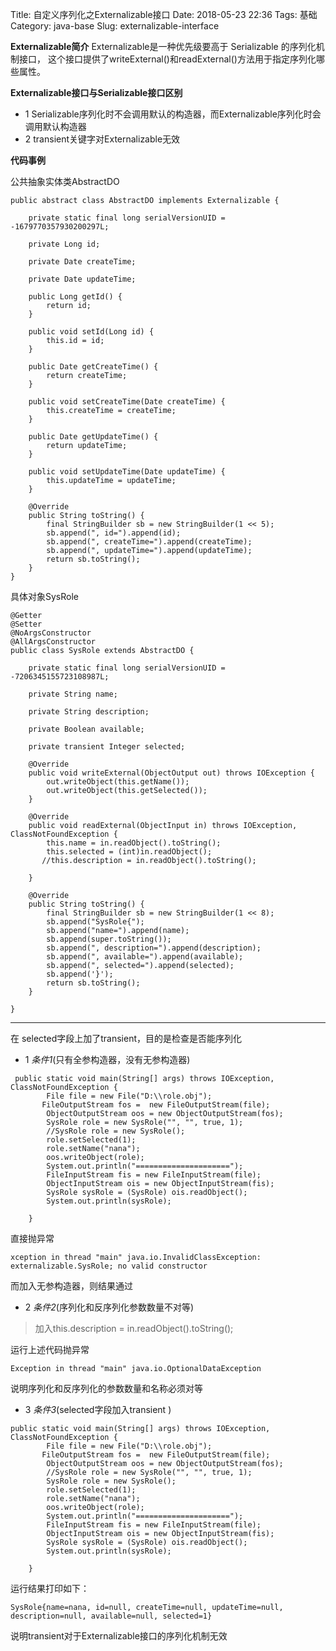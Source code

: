 Title: 自定义序列化之Externalizable接口
Date: 2018-05-23 22:36
Tags: 基础
Category: java-base
Slug: externalizable-interface


**Externalizable简介**
Externalizable是一种优先级要高于 Serializable 的序列化机制接口，
这个接口提供了writeExternal()和readExternal()方法用于指定序列化哪些属性。

**Externalizable接口与Serializable接口区别**
* 1 Serializable序列化时不会调用默认的构造器，而Externalizable序列化时会调用默认构造器
* 2 transient关键字对Externalizable无效

**代码事例**

公共抽象实体类AbstractDO
```
public abstract class AbstractDO implements Externalizable {

    private static final long serialVersionUID = -1679770357930200297L;

    private Long id;

    private Date createTime;

    private Date updateTime;

    public Long getId() {
        return id;
    }

    public void setId(Long id) {
        this.id = id;
    }

    public Date getCreateTime() {
        return createTime;
    }

    public void setCreateTime(Date createTime) {
        this.createTime = createTime;
    }

    public Date getUpdateTime() {
        return updateTime;
    }

    public void setUpdateTime(Date updateTime) {
        this.updateTime = updateTime;
    }

    @Override
    public String toString() {
        final StringBuilder sb = new StringBuilder(1 << 5);
        sb.append(", id=").append(id);
        sb.append(", createTime=").append(createTime);
        sb.append(", updateTime=").append(updateTime);
        return sb.toString();
    }
}
```

具体对象SysRole

```
@Getter
@Setter
@NoArgsConstructor
@AllArgsConstructor
public class SysRole extends AbstractDO {

    private static final long serialVersionUID = -7206345155723108987L;

    private String name;

    private String description;

    private Boolean available;

    private transient Integer selected;

    @Override
    public void writeExternal(ObjectOutput out) throws IOException {
        out.writeObject(this.getName());
        out.writeObject(this.getSelected());
    }

    @Override
    public void readExternal(ObjectInput in) throws IOException, ClassNotFoundException {
        this.name = in.readObject().toString();
        this.selected = (int)in.readObject();
       //this.description = in.readObject().toString();

    }

    @Override
    public String toString() {
        final StringBuilder sb = new StringBuilder(1 << 8);
        sb.append("SysRole{");
        sb.append("name=").append(name);
        sb.append(super.toString());
        sb.append(", description=").append(description);
        sb.append(", available=").append(available);
        sb.append(", selected=").append(selected);
        sb.append('}');
        return sb.toString();
    }

}
```
---------------------------------
在 selected字段上加了transient，目的是检查是否能序列化

* 1 _条件1_(只有全参构造器，没有无参构造器)

```
 public static void main(String[] args) throws IOException, ClassNotFoundException {
        File file = new File("D:\\role.obj");
       FileOutputStream fos =  new FileOutputStream(file);
        ObjectOutputStream oos = new ObjectOutputStream(fos);
        SysRole role = new SysRole("", "", true, 1);
        //SysRole role = new SysRole();
        role.setSelected(1);
        role.setName("nana");
        oos.writeObject(role);
        System.out.println("=====================");
        FileInputStream fis = new FileInputStream(file);
        ObjectInputStream ois = new ObjectInputStream(fis);
        SysRole sysRole = (SysRole) ois.readObject();
        System.out.println(sysRole);

    }
```
直接抛异常
```
xception in thread "main" java.io.InvalidClassException: externalizable.SysRole; no valid constructor
```
而加入无参构造器，则结果通过

* 2 _条件2_(序列化和反序列化参数数量不对等)
>加入this.description = in.readObject().toString();

运行上述代码抛异常
```
Exception in thread "main" java.io.OptionalDataException
```
说明序列化和反序列化的参数数量和名称必须对等

* 3 _条件3_(selected字段加入transient )
```
public static void main(String[] args) throws IOException, ClassNotFoundException {
        File file = new File("D:\\role.obj");
       FileOutputStream fos =  new FileOutputStream(file);
        ObjectOutputStream oos = new ObjectOutputStream(fos);
        //SysRole role = new SysRole("", "", true, 1);
        SysRole role = new SysRole();
        role.setSelected(1);
        role.setName("nana");
        oos.writeObject(role);
        System.out.println("=====================");
        FileInputStream fis = new FileInputStream(file);
        ObjectInputStream ois = new ObjectInputStream(fis);
        SysRole sysRole = (SysRole) ois.readObject();
        System.out.println(sysRole);

    }
```
运行结果打印如下：
```
SysRole{name=nana, id=null, createTime=null, updateTime=null, description=null, available=null, selected=1}
```
说明transient对于Externalizable接口的序列化机制无效


